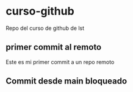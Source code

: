 # curso-github
Repo del curso de github de lst

## primer commit al remoto
Este es mi primer commit a  un repo remoto

## Commit desde main bloqueado